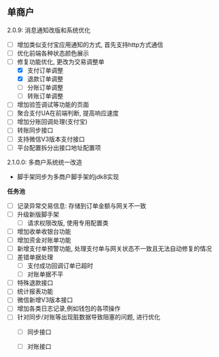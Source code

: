 ## 单商户

2.0.9: 消息通知改版和系统优化
- [ ] 增加类似支付宝应用通知的方式, 首先支持http方式通信
- [ ] 优化前端各种状态颜色展示
- [ ] 修复功能优化, 更改为交易调整单
  - [x] 支付订单调整
  - [x] 退款订单调整
  - [ ] 分账订单调整
  - [ ] 转账订单调整
- [ ] 增加验签调试等功能的页面
- [ ] 聚合支付UA在前端判断, 提高响应速度
- [ ] 增加分账回调处理(支付宝)
- [ ] 转账同步接口
- [ ] 支持微信V3版本支付接口
- [ ] 平台配置拆分出接口地址配置项

2.1.0.0: 多商户系统统一改造

- 脚手架同步为多商户脚手架的jdk8实现

**任务池**
- [ ] 记录异常交易信息: 存储到订单金额与网关不一致
- [ ] 升级新版脚手架
  - [ ] 请求权限改版, 使用专用配置类
- [ ] 增加收单收银台功能
- [ ] 增加资金对账单功能
- [ ] 新增支付单预警功能, 处理支付单与网关状态不一致且无法自动修复的情况
- [ ] 差错单据处理
  - [ ] 支付成功回调订单已超时
  - [ ] 对账单据不平
- [ ] 特殊退款接口
- [ ] 统计报表功能
- [ ] 微信新增V3版本接口
- [ ] 增加各类日志记录,例如钱包的各项操作
- [ ] 针对同步/对账等出现脏数据导致阻塞的问题, 进行优化
    - [ ] 同步接口
    - [ ] 对账接口

